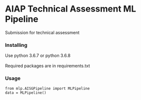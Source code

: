 # AIAP Technical Assessment ML Pipeline

Submission for technical assessment

### Installing

Use python 3.6.7 or python 3.6.8\
\
Required packages are in requirements.txt

### Usage

```
from mlp.AISGPipeline import MLPipeline
data = MLPipeline()
```

